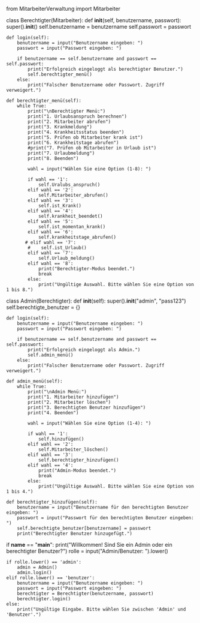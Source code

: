 from MitarbeiterVerwaltung import Mitarbeiter

class Berechtigter(Mitarbeiter):
    def __init__(self, benutzername, passwort):
        super().__init__()
        self.benutzername = benutzername
        self.passwort = passwort

    def login(self):
        benutzername = input("Benutzername eingeben: ")
        passwort = input("Passwort eingeben: ")

        if benutzername == self.benutzername and passwort == self.passwort:
            print("Erfolgreich eingeloggt als berechtigter Benutzer.")
            self.berechtigter_menü()
        else:
            print("Falscher Benutzername oder Passwort. Zugriff verweigert.")

    def berechtigter_menü(self):
        while True:
            print("\nBerechtigter Menü:")
            print("1. Urlaubsanspruch berechnen")
            print("2. Mitarbeiter abrufen")
            print("3. Krankmeldung")
            print("4. Krankheitsstatus beenden")
            print("5. Prüfen ob Mitarbeiter krank ist")
            print("6. Krankheitstage abrufen")
            #print("7. Prüfen ob Mitarbeiter in Urlaub ist")
            print("7. Urlaubmeldung")
            print("8. Beenden")

            wahl = input("Wählen Sie eine Option (1-8): ")

            if wahl == '1':
                self.Uralubs_anspruch()
            elif wahl == '2':
                self.Mitarbeiter_abrufen()
            elif wahl == '3':
                self.ist_Krank()
            elif wahl == '4':
                self.krankheit_beendet()
            elif wahl == '5':
                self.ist_momentan_krank()
            elif wahl == '6':
                self.krankheitstage_abrufen()
           # elif wahl == '7':
            #    self.ist_Urlaub()
            elif wahl == '7':
                self.Urlaub_meldung()
            elif wahl == '8':
                print("Berechtigter-Modus beendet.")
                break
            else:
                print("Ungültige Auswahl. Bitte wählen Sie eine Option von 1 bis 8.")

class Admin(Berechtigter):
    def __init__(self):
        super().__init__("admin", "pass123")
        self.berechtigte_benutzer = {}

    def login(self):
        benutzername = input("Benutzername eingeben: ")
        passwort = input("Passwort eingeben: ")

        if benutzername == self.benutzername and passwort == self.passwort:
            print("Erfolgreich eingeloggt als Admin.")
            self.admin_menü()
        else:
            print("Falscher Benutzername oder Passwort. Zugriff verweigert.")

    def admin_menü(self):
        while True:
            print("\nAdmin Menü:")
            print("1. Mitarbeiter hinzufügen")
            print("2. Mitarbeiter löschen")
            print("3. Berechtigten Benutzer hinzufügen")
            print("4. Beenden")

            wahl = input("Wählen Sie eine Option (1-4): ")

            if wahl == '1':
                self.hinzufügen()
            elif wahl == '2':
                self.Mitarbeiter_löschen()
            elif wahl == '3':
                self.berechtigter_hinzufügen()
            elif wahl == '4':
                print("Admin-Modus beendet.")
                break
            else:
                print("Ungültige Auswahl. Bitte wählen Sie eine Option von 1 bis 4.")

    def berechtigter_hinzufügen(self):
        benutzername = input("Benutzername für den berechtigten Benutzer eingeben: ")
        passwort = input("Passwort für den berechtigten Benutzer eingeben: ")
        self.berechtigte_benutzer[benutzername] = passwort
        print("Berechtigter Benutzer hinzugefügt.")

if __name__ == "__main__":
    print("Willkommen! Sind Sie ein Admin oder ein berechtigter Benutzer?")
    rolle = input("Admin/Benutzer: ").lower()

    if rolle.lower() == 'admin':
        admin = Admin()
        admin.login()
    elif rolle.lower() == 'benutzer':
        benutzername = input("Benutzername eingeben: ")
        passwort = input("Passwort eingeben: ")
        berechtigter = Berechtigter(benutzername, passwort)
        berechtigter.login()
    else:
        print("Ungültige Eingabe. Bitte wählen Sie zwischen 'Admin' und 'Benutzer'.")
